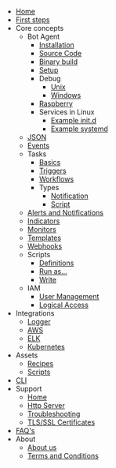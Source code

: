 - [Home](/)
- [First steps](first-steps.md)
- Core concepts
  - Bot Agent
    - [Installation](./core-concepts/agent/)
    - [Source Code](./core-concepts/agent/sources_install.md)
    - [Binary build](./core-concepts/agent/binary_build.md)
    - [Setup](./core-concepts/agent/setup.md)
    - Debug
      - [Unix](./core-concepts/agent/debug-unix.md)
      - [Windows](./core-concepts/agent/debug-windows.md)
    - [Raspberry](./core-concepts/agent/raspberry.md)
    - Services in Linux
      - [Example init.d](./core-concepts/agent/examples/etc_init.d_theeye-agent)
      - [Example systemd](./core-concepts/agent/examples/etc_systemd_system_theeye-agent.service)
  - [JSON](./core-concepts/json.md)
  - [Events](./core-concepts/events.md)
  - Tasks
    - [Basics](./core-concepts/tasks/)
    - [Triggers](./core-concepts/tasks/triggers.md)
    - [Workflows](./core-concepts/tasks/workflows.md)
    - Types
      - [Notification](./core-concepts/tasks/notification_type.md)
      - [Script](./core-concepts/tasks/script_type.md)
  - [Alerts and Notifications](./core-concepts/alerts-and-notifications.md)
  - [Indicators](./core-concepts/indicators.md)
  - [Monitors](./core-concepts/monitors.md)
  - [Templates](./core-concepts/templates.md)
  - [Webhooks](./core-concepts/webhooks.md)
  - Scripts
    - [Definitions](./core-concepts/scripts/)
    - [Run as...](./core-concepts/scripts/runas.md)
    - [Write](./core-concepts/scripts/write.md)
  - IAM
    - [User Management](./core-concepts/iam/user-management.md)
    - [Logical Access](./core-concepts/iam/logical_access.md)
- Integrations
  - [Logger](./integrations/logger/)
  - [AWS](./integrations/aws/)
  - [ELK](./integrations/elk/)
  - [Kubernetes](./integrations/kubernetes/)
- Assets
  - [Recipes](./assets/recipes/)
  - [Scripts](./assets/scripts/)
- [CLI](./cli.md)
- Support
  - [Home](./support/)
  - [Http Server](./support/http_server_discovery.md)
  - [Troubleshooting](./support/troubleshooting.md)
  - [TLS/SSL Certificates](./support/tls_certs.md)
- [FAQ's](./faqs_pages/)
- About
  - [About us](./about/)
  - [Terms and Conditions](./about/terms.md)